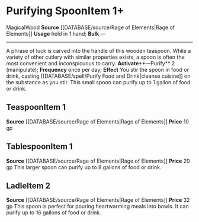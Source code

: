 ﻿---
element: Wood
id: '2643'
item_category: Held Items
level: '1'
name: Purifying Spoon
price: 10 gp
rarity: Common
source: '[[DATABASE/source/Rage of Elements|Rage of Elements]]'
subcategory: helditem
trait:
- '[[DATABASE/trait/Magical|Magical]]'
- '[[DATABASE/trait/Wood|Wood]]'
type: Item
usage: held in 1 hand

---
# Purifying Spoon<span class="item-type">Item 1+</span>

<span class="item-trait">Magical</span><span class="item-trait">Wood</span>
**Source** [[DATABASE/source/Rage of Elements|Rage of Elements]]
**Usage** held in 1 hand; **Bulk** —

---
A phrase of luck is carved into the handle of this wooden teaspoon. While a variety of other cutlery with similar properties exists, a spoon is often the most convenient and inconspicuous to carry.
**Activate****—Purify** <span class="action-icon">2</span> (manipulate); **Frequency** once per day; **Effect** You stir the spoon in food or drink, casting [[DATABASE/spell/Purify Food and Drink|cleanse cuisine]] on the substance as you stir. This small spoon can purify up to 1 gallon of food or drink.

## Teaspoon<span class="item-type">Item 1</span>

**Source** [[DATABASE/source/Rage of Elements|Rage of Elements]]
**Price** 10 gp

## Tablespoon<span class="item-type">Item 1</span>

**Source** [[DATABASE/source/Rage of Elements|Rage of Elements]]
**Price** 20 gp
This larger spoon can purify up to 8 gallons of food or drink.

## Ladle<span class="item-type">Item 2</span>

**Source** [[DATABASE/source/Rage of Elements|Rage of Elements]]
**Price** 32 gp
This spoon is perfect for pouring heartwarming meals into bowls. It can purify up to 16 gallons of food or drink.